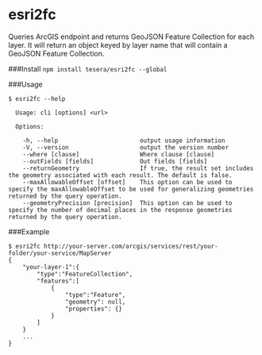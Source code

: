 # esri2fc
Queries ArcGIS endpoint and returns GeoJSON Feature Collection for each layer. It will return an object keyed by layer name that will contain a GeoJSON Feature Collection.

###Install
`npm install tesera/esri2fc --global`

###Usage
```terminal
$ esri2fc --help

  Usage: cli [options] <url>

  Options:

    -h, --help                       output usage information
    -V, --version                    output the version number
    --where [clause]                 Where clause [clause]
    --outFields [fields]             Out fields [fields]
    --returnGeometry                 If true, the result set includes the geometry associated with each result. The default is false.
    --maxAllowableOffset [offset]    This option can be used to specify the maxAllowableOffset to be used for generalizing geometries returned by the query operation.
    --geometryPrecision [precision]  This option can be used to specify the number of decimal places in the response geometries returned by the query operation.
```

###Example
```
$ esri2fc http://your-server.com/arcgis/services/rest/your-folder/your-service/MapServer
{
	"your-layer-1":{
		"type":"FeatureCollection",
		"features":[
			{
				"type":"Feature",
				"geometry": null,
				"properties": {}
			}
		]
	}
	...
}
```
